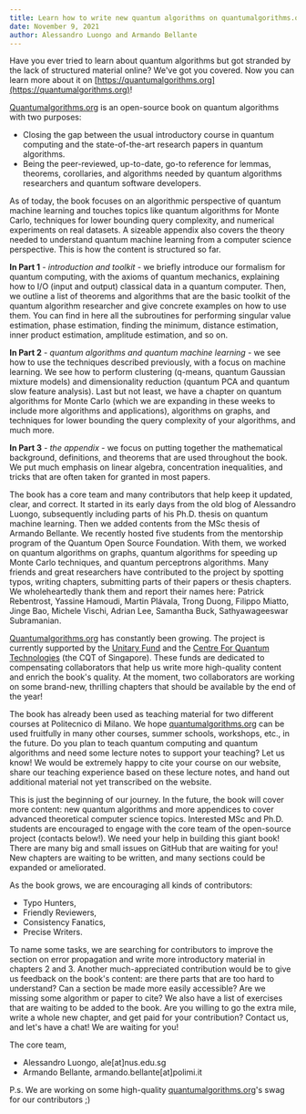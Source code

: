```yaml
---
title: Learn how to write new quantum algorithms on quantumalgorithms.org
date: November 9, 2021
author: Alessandro Luongo and Armando Bellante
---
```


Have you ever tried to learn about quantum algorithms but got stranded by the lack of structured material online? We've got you covered. Now you can learn more about it on [https://quantumalgorithms.org](https://quantumalgorithms.org)!

[Quantumalgorithms.org](https://quantumalgorithms.org) is an open-source book on quantum algorithms with two purposes: 

- Closing the gap between the usual introductory course in quantum computing and the state-of-the-art research papers in quantum algorithms. 
- Being the peer-reviewed, up-to-date, go-to reference for lemmas, theorems, corollaries, and algorithms needed by quantum algorithms researchers and quantum software developers.

As of today, the book focuses on an algorithmic perspective of quantum machine learning and touches topics like quantum algorithms for Monte Carlo, techniques for lower bounding query complexity, and numerical experiments on real datasets. A sizeable appendix also covers the theory needed to understand quantum machine learning from a computer science perspective. This is how the content is structured so far.

**In Part 1** - *introduction and toolkit* - we briefly introduce our formalism for quantum computing, with the axioms of quantum mechanics, explaining how to I/O (input and output) classical data in a quantum computer. Then, we outline a list of theorems and algorithms that are the basic toolkit of the quantum algorithm researcher and give concrete examples on how to use them. You can find in here all the subroutines for performing singular value estimation, phase estimation, finding the minimum, distance estimation, inner product estimation, amplitude estimation, and so on.

**In Part 2** - *quantum algorithms and quantum machine learning* - we see how to use the techniques described previously, with a focus on machine learning. We see how to perform clustering (q-means, quantum Gaussian mixture models) and dimensionality reduction (quantum PCA and quantum slow feature analysis). Last but not least, we have a chapter on quantum algorithms for Monte Carlo (which we are expanding in these weeks to include more algorithms and applications), algorithms on graphs, and techniques for lower bounding the query complexity of your algorithms, and much more. 

**In Part 3** - *the appendix* - we focus on putting together the mathematical background, definitions, and theorems that are used throughout the book. We put much emphasis on linear algebra, concentration inequalities, and tricks that are often taken for granted in most papers. 


The book has a core team and many contributors that help keep it updated, clear, and correct. It started in its early days from the old blog of Alessandro Luongo, subsequently including parts of his Ph.D. thesis on quantum machine learning. Then we added contents from the MSc thesis of Armando Bellante. We recently hosted five students from the mentorship program of the Quantum Open Source Foundation. With them, we worked on quantum algorithms on graphs, quantum algorithms for speeding up Monte Carlo techniques, and quantum perceptrons algorithms. Many friends and great researchers have contributed to the project by spotting typos, writing chapters, submitting parts of their papers or thesis chapters. We wholeheartedly thank them and report their names here: Patrick Rebentrost, Yassine Hamoudi, Martin Plávala, Trong Duong, Filippo Miatto, Jinge Bao, Michele Vischi, Adrian Lee, Samantha Buck, Sathyawageeswar Subramanian. 

[Quantumalgorithms.org](https://quantumalgorithms.org) has constantly been growing. The project is currently supported by the [Unitary Fund](https://unitary.fund) and the [Centre For Quantum Technologies](https://quantumlah.org) (the CQT of Singapore). These funds are dedicated to compensating collaborators that help us write more high-quality content and enrich the book's quality. At the moment, two collaborators are working on some brand-new, thrilling chapters that should be available by the end of the year!

The book has already been used as teaching material for two different courses at Politecnico di Milano. We hope [quantumalgorithms.org](https://quantumalgorithms.org) can be used fruitfully in many other courses, summer schools, workshops, etc., in the future. Do you plan to teach quantum computing and quantum algorithms and need some lecture notes to support your teaching? Let us know! We would be extremely happy to cite your course on our website, share our teaching experience based on these lecture notes, and hand out additional material not yet transcribed on the website.

This is just the beginning of our journey. In the future, the book will cover more content: new quantum algorithms and more appendices to cover advanced theoretical computer science topics. Interested MSc and Ph.D. students are encouraged to engage with the core team of the open-source project (contacts below!). We need your help in building this giant book! There are many big and small issues on GitHub that are waiting for you! New chapters are waiting to be written, and many sections could be expanded or ameliorated.
 
As the book grows, we are encouraging all kinds of contributors: 

- Typo Hunters, 
- Friendly Reviewers, 
- Consistency Fanatics,  
- Precise Writers. 
 
To name some tasks, we are searching for contributors to improve the section on error propagation and write more introductory material in chapters 2 and 3. Another much-appreciated contribution would be to give us feedback on the book's content: are there parts that are too hard to understand? Can a section be made more easily accessible? Are we missing some algorithm or paper to cite? We also have a list of exercises that are waiting to be added to the book. Are you willing to go the extra mile, write a whole new chapter, and get paid for your contribution? Contact us, and let's have a chat! We are waiting for you!

The core team,

- Alessandro Luongo, ale[at]nus.edu.sg
- Armando Bellante, armando.bellante[at]polimi.it

P.s. We are working on some high-quality [quantumalgorithms.org](https://quantumalgorithms.org)'s swag for our contributors ;)



